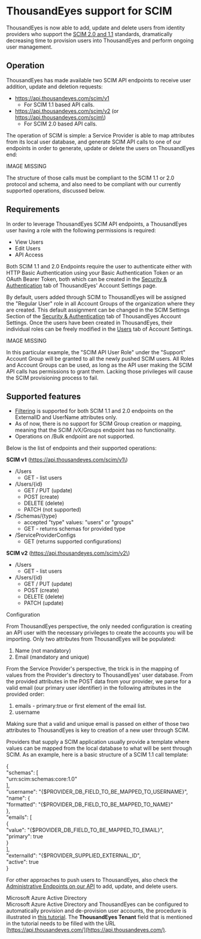 # ThousandEyes support for SCIM

ThousandEyes is now able to add, update and delete users from identity providers who support the [SCIM 2.0 and 1.1](http://www.simplecloud.info/) standards, dramatically decreasing time to provision users into ThousandEyes and perform ongoing user management.

## Operation

ThousandEyes has made available two SCIM API endpoints to receive user addition, update and deletion requests:

* https://api.thousandeyes.com/scim/v1
  * For SCIM 1.1 based API calls.
* https://api.thousandeyes.com/scim/v2 \(or https://api.thousandeyes.com/scim\)
  * For SCIM 2.0 based API calls.

The operation of SCIM is simple: a Service Provider is able to map attributes from its local user database, and generate SCIM API calls to one of our endpoints in order to generate, update or delete the users on ThousandEyes end:

IMAGE MISSING

The structure of those calls must be compliant to the SCIM 1.1 or 2.0 protocol and schema, and also need to be compliant with our currently supported operations, discussed below.

## Requirements

In order to leverage ThousandEyes SCIM API endpoints, a ThousandEyes user having a role with the following permissions is required:  
 

* View Users
* Edit Users
* API Access

Both SCIM 1.1 and 2.0 Endpoints require the user to authenticate either with HTTP Basic Authentication using your Basic Authentication Token or an OAuth Bearer Token, both which can be created in the [Security & Authentication](https://app.thousandeyes.com/settings/account/?section=security) tab of ThousandEyes' Account Settings page.

By default, users added through SCIM to ThousandEyes will be assigned the "Regular User" role in all Account Groups of the organization where they are created. This default assignment can be changed in the SCIM Settings Section of the [Security & Authentication](https://app.thousandeyes.com/settings/account/?section=security) tab of ThousandEyes Account Settings. Once the users have been created in ThousandEyes, their individual roles can be freely modified in the [Users](https://app.thousandeyes.com/settings/account/?section=users) tab of Account Settings.

IMAGE MISSING

In this particular example, the "SCIM API User Role" under the "Support" Account Group will be granted to all the newly pushed SCIM users. All Roles and Account Groups can be used, as long as the API user making the SCIM API calls has permissions to grant them. Lacking those privileges will cause the SCIM provisioning process to fail.

## Supported features

* [Filtering](https://tools.ietf.org/html/rfc7644#section-3.4.2.2) is supported for both SCIM 1.1 and 2.0 endpoints on the ExternalID and UserName attributes only.
* As of now, there is no support for SCIM Group creation or mapping, meaning that the SCIM /vX/Groups endpoint has no functionality.
* Operations on /Bulk endpoint are not supported.

Below is the list of endpoints and their supported operations:

**SCIM v1** \(https://api.thousandeyes.com/scim/v1\)

* /Users
  * GET - list users
* /Users/{id}
  * GET / PUT \(update\)
  * POST \(create\)
  * DELETE \(delete\)
  * PATCH \(not supported\)
* /Schemas/{type} 
  * accepted "type" values: "users" or "groups"
  * GET - returns schemas for provided type
* /ServiceProviderConfigs
  * GET \(returns supported configurations\)

**SCIM v2** \(https://api.thousandeyes.com/scim/v2\)

* /Users
  * GET - list users
* /Users/{id}
  * GET / PUT \(update\)
  * POST \(create\)
  * DELETE \(delete\)
  * PATCH \(update\)

Configuration

From ThousandEyes perspective, the only needed configuration is creating an API user with the necessary privileges to create the accounts you will be importing. Only two attributes from ThousandEyes will be populated:

1. Name \(not mandatory\)
2. Email \(mandatory and unique\)

From the Service Provider's perspective, the trick is in the mapping of values from the Provider's directory to ThousandEyes' user database. From the provided attributes in the POST data from your provider, we parse for a valid email \(our primary user identifier\) in the following attributes in the provided order:

1. emails - primary:true or first element of the email list.
2. username 

Making sure that a valid and unique email is passed on either of those two attributes to ThousandEyes is key to creation of a new user through SCIM.

Providers that supply a SCIM application usually provide a template where values can be mapped from the local database to what will be sent through SCIM. As an example, here is a basic structure of a SCIM 1.1 call template:

{  
  "schemas": \[  
    "urn:scim:schemas:core:1.0"  
  \],  
  "username": "{$PROVIDER\_DB\_FIELD\_TO\_BE\_MAPPED\_TO\_USERNAME}",  
  "name": {  
    "formatted": "{$PROVIDER\_DB\_FIELD\_TO\_BE\_MAPPED\_TO\_NAME}"  
  },  
  "emails": \[  
    {  
      "value": "{$PROVIDER\_DB\_FIELD\_TO\_BE\_MAPPED\_TO\_EMAIL}",  
      "primary": true  
    }  
  \],  
  "externalId": "{$PROVIDER\_SUPPLIED\_EXTERNAL\_ID",  
  "active": true  
}

For other approaches to push users to ThousandEyes, also check the [Administrative Endpoints on our API](http://developer.thousandeyes.com/v6/admin/) to add, update, and delete users.

Microsoft Azure Active Directory  
Microsoft Azure Active Directory and ThousandEyes can be configured to automatically provision and de-provision user accounts, the procedure is illustrated in [this tutorial](https://docs.microsoft.com/en-us/azure/active-directory/saas-apps/thousandeyes-provisioning-tutorial). The **ThousandEyes Tenant** field that is mentioned in the tutorial needs to be filled with the URL [https://api.thousandeyes.com/](https://api.thousandeyes.com/).

